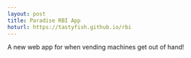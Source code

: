 ```yaml
---
layout: post
title: Paradise RBI App
hoturl: https://tastyfish.github.io/rbi
---
```

A new web app for when vending machines get out of hand!
